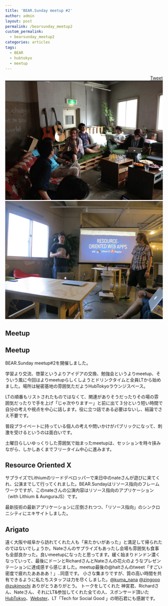 ```yaml
---
title: 'BEAR.Sunday meetup #2'
author: admin
layout: post
permalink: /bearsunday_meetup2
custom_permalink:
  - bearsunday_meetup2
categories: articles
tags:
  - BEAR
  - hubtokyo
  - meetup
---
```

<div style="float: right; margin-left: 10px;">
  <a href="https://twitter.com/share" class="twitter-share-button" data-count="vertical" data-url="/blog/bearsunday_meetup2">Tweet</a>
</div>

<div>
  <a href="/images/wp-content/uploads/2013/07/723d615e8befaad76f94aebd6688651a.png"><img src="/images/wp-content/uploads/2013/07/723d615e8befaad76f94aebd6688651a-1024x776.png" alt="BEAR.Sunday meetup #2 2013-07-28 3.06.12" class="size-large wp-image-1970" /></a>
    <a href="/images/wp-content/uploads/2013/07/IMG_8334.jpg"><img src="/images/wp-content/uploads/2013/07/IMG_8334-1024x768.jpg" alt="IMG_8334" class="size-large wp-image-1976" /></a> </div> <h2>
      Meetup
    </h2>

## Meetup

 BEAR.Sunday meetup#2を開催しました。

 学習より交流、啓蒙というよりアイデアの交換、勉強会というよりmeetup、そういう風に今回はよりmeetupらしくしようとドリンクタイムと全員LTから始めました。場所は秘密基地の雰囲気ただようHubTokyoラウンジスペース。

 LTの順番もリストされたものではなくて、関連がありそうだったりその場の雰囲気だったりで手を上げ「じゃ次やりますー」と前に出て３分という短い時間で自分の考えや視点を中心に話します。役に立つ話である必要はないし、結論でさえ不要です。

 普段プライベートに持っている個人の考えや問いかけがパブリックになって、刺激を受けるというのは面白いです。

 土曜日らしいゆっくりした雰囲気で始まったmeetupは、セッションを時々挟みながら、しかしあくまでフリータイム中心に進みます。

## Resource Oriented X

 サプライズでLithiumのリードデベロッパーで来日中のnateさんが遊びに来てくれ、公演までして行ってくれました。BEAR.Sundayはリソース指向のフレームワークですが、このnateさんの公演内容はリソース指向のアプリケーション（with Lithium & AunguraJS）です。

 最新技術の最新アプリケーションに圧倒されつつ、「リソース指向」のシンクロニシティにエキサイトしました。

## Arigato

遠く大阪や岐阜から訪れてくれた人も「来たかいがあった」と満足して帰られたのではないでしょうか。Nateさんのサプライズもあったし会場も雰囲気も食事も全部良かった。良いmeetupになったと思ってます。緩く始まりドンドン濃くなっていって、最後にドーンとRichardさんとNateさんの花火のようなプレゼンテーションに達成感すら感じました。meetup最後の@haltさんのtweet「すごい密度で疲れたああああ！」..同意です。
小さな集まりですが、質の高い時間を共有できるように私たちスタッフは力を尽くしました。<a href="https://twitter.com/kuma_nana">@kuma_nana</a> <a href="https://twitter.com/zingooo">@zingooo</a> <a href="https://twitter.com/zukimochi">@zukimochi</a> ありがとうありがとう。 トークをしてくれた 神宮君、Richardさん、Nateさん、それにLT&参加してくれた全ての人、スポンサード頂いた<a href="http://hubtokyo.com/">HubTokyo</a>、<a href="http://webster.jp/">Webster</a>、LT「Tech for Social Good 」の明石君にも感謝です。
